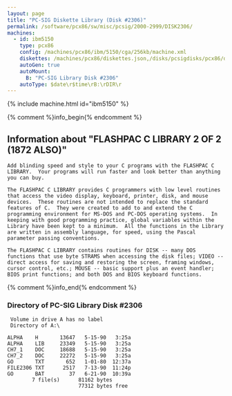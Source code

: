```yaml
---
layout: page
title: "PC-SIG Diskette Library (Disk #2306)"
permalink: /software/pcx86/sw/misc/pcsig/2000-2999/DISK2306/
machines:
  - id: ibm5150
    type: pcx86
    config: /machines/pcx86/ibm/5150/cga/256kb/machine.xml
    diskettes: /machines/pcx86/diskettes.json,/disks/pcsigdisks/pcx86/diskettes.json
    autoGen: true
    autoMount:
      B: "PC-SIG Library Disk #2306"
    autoType: $date\r$time\rB:\rDIR\r
---
```


{% include machine.html id="ibm5150" %}

{% comment %}info_begin{% endcomment %}

## Information about "FLASHPAC C LIBRARY 2 OF 2 (1872 ALSO)"

    Add blinding speed and style to your C programs with the FLASHPAC C
    LIBRARY.  Your programs will run faster and look better than anything
    you can buy.
    
    The FLASHPAC C LIBRARY provides C programmers with low level routines
    that access the video display, keyboard, printer, disk, and mouse
    devices.  These routines are not intended to replace the standard
    features of C.  They were created to add to and extend the C
    programming environment for MS-DOS and PC-DOS operating systems.  In
    keeping with good programming practice, global variables within the
    Library have been kept to a minimum.  All the functions in the Library
    are written in assembly language, for speed, using the Pascal
    parameter passing conventions.
    
    The FLASHPAC C LIBRARY contains routines for DISK -- many DOS
    functions that use byte STRAMS when accessing the disk files; VIDEO --
    direct access for saving and restoring the screen, framing windows,
    cursor control, etc.; MOUSE -- basic support plus an event handler;
    BIOS print functions; and both DOS and BIOS keyboard functions.
{% comment %}info_end{% endcomment %}


### Directory of PC-SIG Library Disk #2306

     Volume in drive A has no label
     Directory of A:\

    ALPHA    H       13647   5-15-90   3:25a
    ALPHA    LIB     23349   5-15-90   3:25a
    CH7_1    DOC     18688   5-15-90   3:25a
    CH7_2    DOC     22272   5-15-90   3:25a
    GO       TXT       652   1-01-80  12:37a
    FILE2306 TXT      2517   7-13-90  11:24p
    GO       BAT        37   6-21-90  10:39a
            7 file(s)      81162 bytes
                           77312 bytes free
